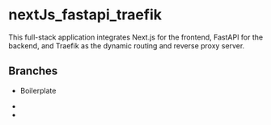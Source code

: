 # nextJs_fastapi_traefik

This full-stack application integrates Next.js for the frontend, FastAPI for the backend, and Traefik as the dynamic routing and reverse proxy server. 


## Branches

-  Boilerplate

- 

- 
